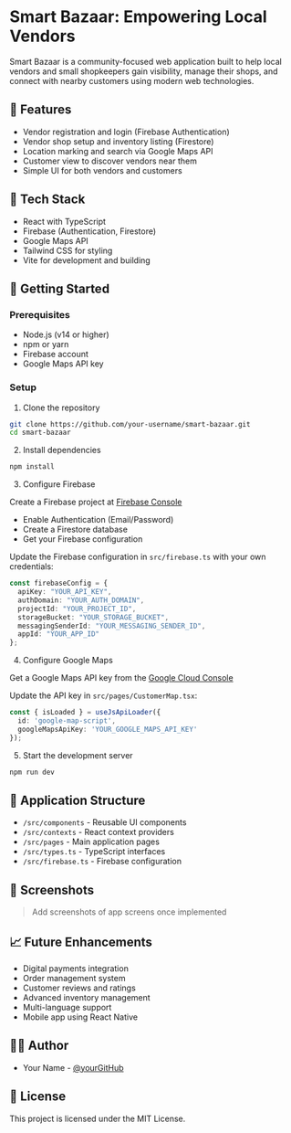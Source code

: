 # Smart Bazaar: Empowering Local Vendors

Smart Bazaar is a community-focused web application built to help local vendors and small shopkeepers gain visibility, manage their shops, and connect with nearby customers using modern web technologies.

## 🌟 Features

- Vendor registration and login (Firebase Authentication)
- Vendor shop setup and inventory listing (Firestore)
- Location marking and search via Google Maps API
- Customer view to discover vendors near them
- Simple UI for both vendors and customers

## 🧰 Tech Stack

- React with TypeScript
- Firebase (Authentication, Firestore)
- Google Maps API
- Tailwind CSS for styling
- Vite for development and building

## 🚀 Getting Started

### Prerequisites

- Node.js (v14 or higher)
- npm or yarn
- Firebase account
- Google Maps API key

### Setup

1. Clone the repository
```bash
git clone https://github.com/your-username/smart-bazaar.git
cd smart-bazaar
```

2. Install dependencies
```bash
npm install
```

3. Configure Firebase

Create a Firebase project at [Firebase Console](https://console.firebase.google.com/)

- Enable Authentication (Email/Password)
- Create a Firestore database
- Get your Firebase configuration

Update the Firebase configuration in `src/firebase.ts` with your own credentials:

```typescript
const firebaseConfig = {
  apiKey: "YOUR_API_KEY",
  authDomain: "YOUR_AUTH_DOMAIN",
  projectId: "YOUR_PROJECT_ID",
  storageBucket: "YOUR_STORAGE_BUCKET",
  messagingSenderId: "YOUR_MESSAGING_SENDER_ID",
  appId: "YOUR_APP_ID"
};
```

4. Configure Google Maps

Get a Google Maps API key from the [Google Cloud Console](https://console.cloud.google.com/)

Update the API key in `src/pages/CustomerMap.tsx`:

```typescript
const { isLoaded } = useJsApiLoader({
  id: 'google-map-script',
  googleMapsApiKey: 'YOUR_GOOGLE_MAPS_API_KEY'
});
```

5. Start the development server
```bash
npm run dev
```

## 📱 Application Structure

- `/src/components` - Reusable UI components
- `/src/contexts` - React context providers
- `/src/pages` - Main application pages
- `/src/types.ts` - TypeScript interfaces
- `/src/firebase.ts` - Firebase configuration

## 📸 Screenshots

> Add screenshots of app screens once implemented

## 📈 Future Enhancements

- Digital payments integration
- Order management system
- Customer reviews and ratings
- Advanced inventory management
- Multi-language support
- Mobile app using React Native

## 🧑‍💻 Author

- Your Name - [@yourGitHub](https://github.com/yourGitHub)

## 🔗 License

This project is licensed under the MIT License.